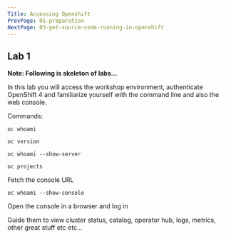 ```yaml
---
Title: Accessing Openshift
PrevPage: 01-preparation
NextPage: 03-get-source-code-running-in-openshift
---
```


## Lab 1

**Note: Following is skeleton of labs...**

In this lab you will access the workshop environment, authenticate OpenShift 4 and familiarize yourself with the command line and also the web console. 

Commands: 

``oc whoami``

``oc version``

``oc whoami --show-server``

``oc projects``

Fetch the console URL

``oc whoami --show-console``

Open the console in a browser and log in

Guide them to view cluster status, catalog, operator hub, logs, metrics, other great stuff etc etc...



